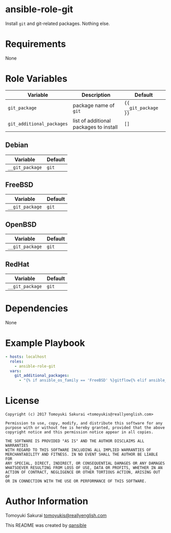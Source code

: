 # ansible-role-git

Install `git` and git-related packages. Nothing else.

# Requirements

None

# Role Variables

| Variable | Description | Default |
|----------|-------------|---------|
| `git_package` | package name of `git` | `{{ __git_package }}` |
| `git_additional_packages` | list of additional packages to install | `[]` |

## Debian

| Variable | Default |
|----------|---------|
| `__git_package` | `git` |

## FreeBSD

| Variable | Default |
|----------|---------|
| `__git_package` | `git` |

## OpenBSD

| Variable | Default |
|----------|---------|
| `__git_package` | `git` |

## RedHat

| Variable | Default |
|----------|---------|
| `__git_package` | `git` |

# Dependencies

None

# Example Playbook

```yaml
- hosts: localhost
  roles:
    - ansible-role-git
  vars:
    git_additional_packages:
      - "{% if ansible_os_family == 'FreeBSD' %}gitflow{% elif ansible_os_family == 'OpenBSD' %}git-cvs{% elif ansible_os_family == 'RedHat' %}git-cvs{% else %}git-flow{% endif %}"
```

# License

```
Copyright (c) 2017 Tomoyuki Sakurai <tomoyukis@reallyenglish.com>

Permission to use, copy, modify, and distribute this software for any
purpose with or without fee is hereby granted, provided that the above
copyright notice and this permission notice appear in all copies.

THE SOFTWARE IS PROVIDED "AS IS" AND THE AUTHOR DISCLAIMS ALL WARRANTIES
WITH REGARD TO THIS SOFTWARE INCLUDING ALL IMPLIED WARRANTIES OF
MERCHANTABILITY AND FITNESS. IN NO EVENT SHALL THE AUTHOR BE LIABLE FOR
ANY SPECIAL, DIRECT, INDIRECT, OR CONSEQUENTIAL DAMAGES OR ANY DAMAGES
WHATSOEVER RESULTING FROM LOSS OF USE, DATA OR PROFITS, WHETHER IN AN
ACTION OF CONTRACT, NEGLIGENCE OR OTHER TORTIOUS ACTION, ARISING OUT OF
OR IN CONNECTION WITH THE USE OR PERFORMANCE OF THIS SOFTWARE.
```

# Author Information

Tomoyuki Sakurai <tomoyukis@reallyenglish.com>

This README was created by [qansible](https://github.com/trombik/qansible)
